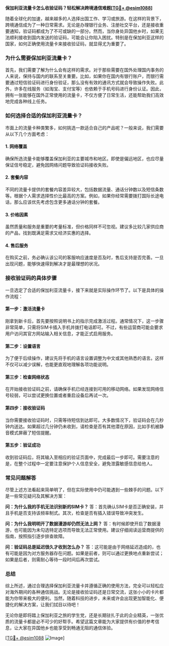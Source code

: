 **保加利亚流量卡怎么收验证码？轻松解决跨境通信难题[[TG💪+ @esim1088](https://t.me/s/esim1088)]**

随着全球化的加速，越来越多的人选择出国工作、学习或旅游。在这样的背景下，跨境通信成为了一种日常需求。无论是办理银行业务、注册社交平台，还是接收重要通知，验证码都成为了不可或缺的一部分。然而，当你身处异国他乡时，如果无法顺利接收到国内发送的验证码，可能会让你陷入困扰。特别是在保加利亚这样的国家，如何正确使用流量卡来接收验证码，就显得尤为重要了。

### 为什么需要保加利亚流量卡？

首先，我们需要了解为什么会有这样的需求。对于那些需要在国外处理国内事务的人来说，保持与国内的联系至关重要。比如，如果你在国内有银行账户，而银行需要通过短信验证码进行身份验证，那么没有有效的通讯方式就会导致操作失败。此外，许多在线服务（如淘宝、支付宝等）也依赖于手机号码进行身份认证。因此，拥有一张能够在国外正常使用的流量卡，不仅方便了日常生活，还能帮助我们高效地完成各种线上任务。

### 如何选择合适的保加利亚流量卡？

市面上的流量卡种类繁多，如何挑选一款适合自己的产品呢？一般来说，我们需要从以下几个方面考虑：

#### 1. **网络覆盖**
   确保所选流量卡能够覆盖保加利亚的主要城市和地区。即使是偏远地区，也应尽量保证信号稳定，避免因网络问题导致验证码接收失败。

#### 2. **套餐内容**
   不同的流量卡提供的套餐内容差异较大，包括数据流量、通话分钟数以及短信条数等。根据个人需求选择性价比最高的方案。例如，如果你经常需要拨打国际长途电话，那么应该优先考虑包含更多通话分钟的套餐。

#### 3. **价格因素**
   虽然质量和服务是重要的考量标准，但价格同样不可忽视。建议多比较几家供应商的产品，找到既满足需求又经济实惠的选择。

#### 4. **售后服务**
   在购买之前，务必确认该公司的客服响应速度是否及时，售后支持是否完善。一旦出现问题，能够快速得到解决才是最理想的状况。

### 接收验证码的具体步骤

一旦选定了合适的保加利亚流量卡，接下来就是实际操作环节了。以下是具体的操作流程：

#### 第一步：激活流量卡
   刚拿到新卡后，首先要按照说明书上的指示完成激活过程。通常情况下，这一步骤非常简单，只需将SIM卡插入手机并拨打电话即可。不过，有些运营商可能会要求用户访问其官方网站输入相关信息，才能正式启用服务。

#### 第二步：设置语言
   为了便于后续操作，建议先将手机的语言设置调整为中文或其他熟悉的语言。这样不仅可以减少误解，也能更直观地理解各项功能说明。

#### 第三步：检查网络状态
   在开始接收验证码之前，请确保手机已经连接到可用的移动网络。如果发现网络信号较弱，可以尝试更换位置或者重启设备后再试一次。

#### 第四步：接收验证码
   当你需要接收验证码时，只需等待短信到达即可。大多数情况下，验证码会在几秒钟内送达。如果超过几分钟仍未收到，请检查是否有其他潜在原因，比如手机被静音模式屏蔽了短信提醒。

#### 第五步：验证成功
   收到验证码后，将其输入至相应的验证页面中，完成最后一步即可。需要注意的是，在整个过程中一定要注意保护个人信息安全，避免泄露敏感信息给他人。

### 常见问题解答

尽管上述方法看起来简单明了，但在实际使用中仍可能遇到一些棘手的问题。以下是一些常见疑问及其解决方案：

**问：为什么我的手机无法识别新的SIM卡？**
答：首先确认SIM卡是否正确安装，并且手机是否支持该频率制式。其次，检查是否有插入错误导致冲突发生。

**问：为什么我明明开了数据漫游却仍然无法上网？**
答：有时候即使开启了数据漫游，也可能因为未勾选特定选项而导致无法正常使用。建议仔细阅读运营商提供的指南，按照指引逐步排查故障。

**问：验证码总是延迟很久才收到怎么办？**
答：这可能是由于网络延迟造成的，也有可能是因为对方服务器存在问题。如果是前者，则可以通过更换地点重新尝试；如果是后者，则需耐心等待一段时间后再次尝试。

### 总结

综上所述，通过合理选择保加利亚流量卡并遵循正确的使用方法，完全可以轻松应对海外期间的各种通信挑战。无论是接收验证码还是日常交流，这张小小的卡片都能为你带来极大的便利。当然，随着科技的进步，未来或许会出现更加智能化、便捷化的解决方案，让我们拭目以待吧！

无论你是即将踏上保加利亚之旅的学生党，还是长期驻扎于此的企业精英，一张优质的流量卡都是必不可少的好帮手。希望这篇文章能为大家提供有价值的参考信息，让大家在异国他乡也能享受到畅通无阻的通信体验。

[[TG💪+ @esim1088](https://t.me/s/esim1088) ![Image](https://i.postimg.cc/4NQfJmqS/Snipaste-2025-05-13-00-14-12.png)]
